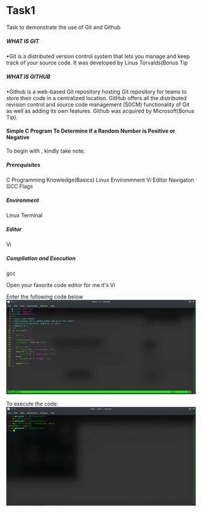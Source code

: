 # Task1
Task to demonstrate the use of Git and Github

##### WHAT IS GIT

•Git is a distributed version control system that lets you manage and keep track of your source code. It was developed by Linus Torvalds(Bonus Tip

#####  WHAT IS GITHUB

•Github is a web-based Git repository hosting Git repository for teams to store their code in a centralized location. GitHub offers all the distributed revision control and source code management (S0CM) functionality of Git as well as adding its own features.
Github was acquired by Microsoft(Bonus Tip).

#### Simple C Program To Determine If a Random Number is Positive or Negative
To begin with , kindly take note:
##### Prerequisites
C Programming Knowledge(Basics)
Linux Environmnent 
Vi Editor Navigaton
GCC Flags 
##### Environment
Linux Terminal
##### Editor
Vi 
##### Compilation and Execution
gcc

Open your favorite code editor for me it's Vi

Enter the following code below
![](code.png)

To execute the code:
![](exec.png)


  
